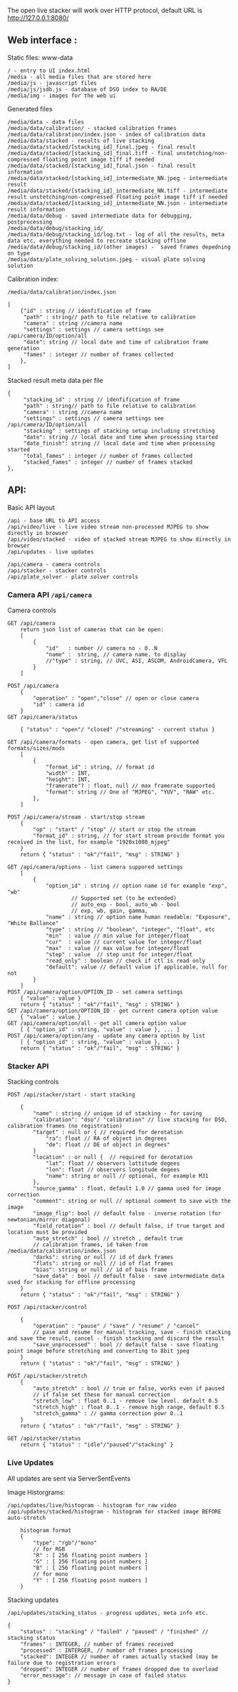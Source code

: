 The open live stacker will work over HTTP protocol, default URL is http://127.0.0.1:8080/


## Web interface :

Static files: www-data

    / - entry to UI index.html
    /media - all media files that are stored here
    /media/js - javascript files
    /media/js/jsdb.js - database of DSO index to RA/DE
    /media/img - images for the web ui

Generated files

    /media/data - data files 
    /media/data/calibration/ - stacked calibration frames
    /media/data/calibration/index.json - index of calibration data
    /media/data/stacked - results of live stacking
    /media/data/stacked/[stacking_id]_final.jpeg - final result
    /media/data/stacked/[stacking_id]_final.tiff - final unstetching/non-compressed floating point image tiff if needed
    /media/data/stacked/[stacking_id]_final.json - final result information 
    /media/data/stacked/[stacking_id]_intermediate_NN.jpeg - intermediate result
    /media/data/stacked/[stacking_id]_intermediate_NN.tiff - intermediate result unstetching/non-compressed floating point image tiff if needed
    /media/data/stacked/[stacking_id]_intermediate_NN.json - intermediate result information
    /media/data/debug - saved intermediate data for debugging, postprocessing
    /media/data/debug/stacking_id/ 
    /media/data/debug/stacking_id/log.txt - log of all the results, meta data etc, everything needed to recreate stacking offline
    /media/data/debug/stacking_id/(other images) -  saved frames depedning on type
    /media/data/plate_solving_solution.jpeg - visual plate solving solution


Calibration index:

    /media/data/calibration/index.json

    [
        {"id" : string // idenfification of frame
         "path" : string// path to file relative to calibration
         "camera" : string //camera name
         "settings" : settings // camera settings see /api/camera/ID/option/all
         "date": string // local date and time of calibration frame generation
         "fames" : integer // number of frames collected
        },
    ]

Stacked result meta data per file 

    {
         "stacking_id" : string // idenfification of frame
         "path" : string// path to file relative to calibration
         "camera" : string //camera name
         "settings" : settings // camera settings see /api/camera/ID/option/all
         "stacking" : settings of stacking setup including stretching
         "date": string // local date and time when processing started
         "date_finish": string // local date and time when processing started
         "total_fames" : integer // number of frames collected
         "stacked_fames" : integer // number of frames stacked
    },

    
## API:

Basic API layout

    /api - base URL to API access
    /api/video/live - live video stream non-processed MJPEG to show directly in browser
    /api/video/stacked - video of stacked stream MJPEG to show directly in browser
    /api/updates - live updates

    /api/camera - camera controls
    /api/stacker - stacker controls
    /api/plate_solver - plate solver controls

    
### Camera API `/api/camera`

Camera controls


    GET /api/camera
        return json list of cameras that can be open:
        [
            {
                "id"   : number // camera no - 0..N
                "name" :  string, // camera name. to display
                //"type" : string, // UVC, ASI, ASCOM, AndroidCamera, VFL 
            }
        ]
        
    POST /api/camera
        {
            "operation" : "open","close" // open or close camera
            "id" : camera id
        }
    GET /api/camera/status
        
        { "status" : "open"/ "closed" /"streaming" - current status } 

    GET /api/camera/formats - open camera, get list of supported formats/sizes/mods
        [
            {
                "format_id" : string, // format id
                "width" : INT, 
                "height": INT,
                "framerate"? : float, null // max framerate supported
                "format": string // One of "MJPEG", "YUV", "RAW" etc.
            },
        ]

    POST /api/camera/stream - start/stop stream
        {
            "op" : "start" / "stop" // start or stop the stream
            "format_id" : string, // for start stream provide format you received in the list, for example "1920x1080_mjpeg"
        }
        return { "status" : "ok"/"fail", "msg" : STRING" }

    GET /api/camera/options - list camera suppored settings
        [
            {
                "option_id" : string // option name id for example "exp", "wb"
                        // Supported set (to be extended)
                        // auto_exp - bool, auto_wb - bool
                        // exp, wb, gain, gamma, 
                "name" : string // option name human readable: "Exposure", "White Ballance"
                "type" : string // "boolean", "integer", "float", etc
                "min"  : value // min value for integer/float
                "cur"  : value // current value for integer/float
                "max"  : value // max value for integer/float
                "step" : value  // step unit for integer/float
                "read_only" : boolean // check if ctl is read only
                "default": value // default value if applicable, null for not
            }
        ]
    POST /api/camera/option/OPTION_ID - set camera settings
        { "value" : value }
        return { "status" : "ok"/"fail", "msg" : STRING" }
    GET /api/camera/option/OPTION_ID - get current camera option value
        { "value" : value }
    GET /api/camera/option/all - get all camera option value
        [ { "option_id" : string, "value" : value }, ... ]
    POST /api/camera/option/any - update any camera option by list
        [ { "option_id" : string, "value" : value }, ... ]
        return { "status" : "ok"/"fail", "msg" : STRING" }

### Stacker API

Stacking controls


    POST /api/stacker/start - start stacking

        {
            "name" : string // unique id of stacking - for saving
            "calibration": "dso"/ "calibration" // live stacking for DSO, calibration frames (no registration) 
            "target" : null or { // required for derotation
                "ra": float // RA of object in degrees
                "de": float // DE of object in degrees"
            }
            "location" : or null {  // required for derotation
                "lat": float // observers lattitude degees
                "lon": float // observers longitude degees
                "name": string or null // optional, for example M31
            },
            "source_gamma" : float, default 1.0 // gamma used for image correction
            "comment": string or null // optional comment to save with the image
            "image_flip": bool // default false - inverse rotation (for newtonian/mirror diagonal)
            "field_rotation" : bool // default false, if true target and location must be provided
            "auto_stretch" : bool // stretch , default true
            // calibration frames, id taken from /media/data/calibration/index.json
            "darks": string or null // id of dark frames 
            "flats": string or null // id of flat frames
            "bias": string or null // id of bais frame
            "save_data" : bool // default false - save intermediate data used for stacking for offline processing
        }
        return { "status" : "ok"/"fail", "msg" : STRING" }

    POST /api/stacker/control

        {
            "operation" : "pause" / "save" / "resume" / "cancel" 
            // pase and resume for manual tracking, save - finish stacking and save the result, cancel - finish stacking and discard the result
            "save_unprocessed" : bool // default false - save floating point image before stretching and converting to 8bit jpeg
        }
        return { "status" : "ok"/"fail", "msg" : STRING" }

    POST /api/stacker/stretch
        {
            "auto_stretch" : bool // true or false, works even if paused
            // if false set these for manual correction
            "stretch_low" : float 0..1 - remove low level. default 0.5
            "stretch_high" : float 0..1 - remove high range, default 0.5
            "stretch_gamma" : // gamma correction powr 0..1
        }
        return { "status" : "ok"/"fail", "msg" : STRING" }

    GET /api/stacker/status
        return { "status" : "idle"/"paused"/"stacking" }
            
### Live Updates

All updates are sent via ServerSentEvents 

Image Historgrams: 

    /api/updates/live/histogram - histogram for raw video
    /api/updates/stacked/histogram - histogram for stacked image BEFORE auto-stretch

        histogram format 
        {
            "type": "rgb"/"mono"
            // for RGB
            "R" : [ 256 floating point numbers ] 
            "G" : [ 256 floating point numbers ]
            "B" : [ 256 floating point numbers ]
            // for mono
            "Y" : [ 256 floating point numbers ]
        }
   
Stacking updates   
    
    /api/updates/stacking_status - progress updates, meta info etc.

    {
        "status" : "stacking" / "failed" / "paused" / "finished" // stacking status
        "frames" : INTEGER, // number of frames received
        "processed" : INTERGER, // number of frames processing
        "stacked": INTEGER // number of rames actually stacked (may be failure due to registration errors
        "dropped": INTEGER // number of frames dropped due to overload
        "error_message": // message in case of failed status
    }


